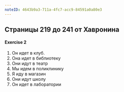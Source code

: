 ```yaml
---
noteID: 4643b9a3-711a-4fc7-acc9-84591a0a80e3
---
```

## Страницы 219 до 241 от Хавронина

#### Exercise 2
1. Он идет в клуб.
2. Она идет в библиотеку
3. Они идут в театр
4. Мы идем в поликлинику
5. Я иду в магазин
6. Они идут школу
7. Он идет в лаборатории

